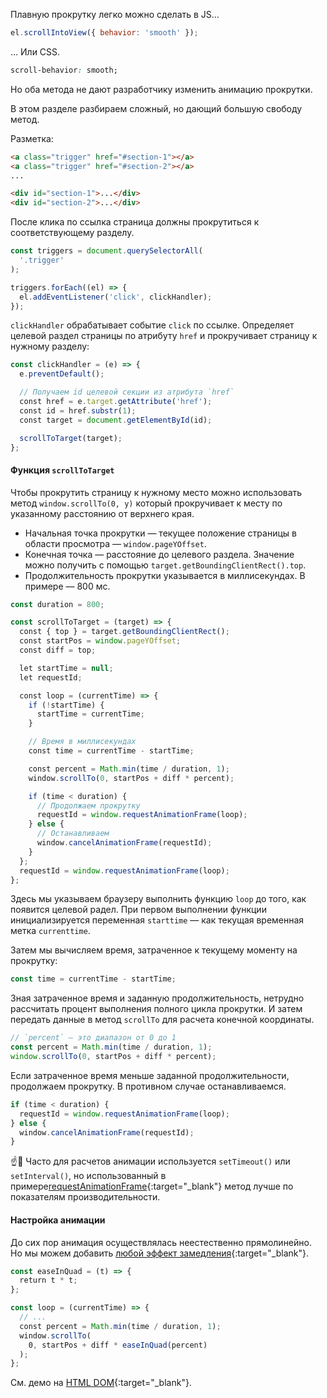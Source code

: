 Плавную прокрутку легко можно сделать в JS…

```js
el.scrollIntoView({ behavior: 'smooth' });
```

… Или CSS.

```css
scroll-behavior: smooth;
```

Но оба метода не дают разработчику изменить анимацию прокрутки.

В этом разделе разбираем сложный, но дающий большую свободу метод.

Разметка:

```html
<a class="trigger" href="#section-1"></a>
<a class="trigger" href="#section-2"></a>
...

<div id="section-1">...</div>
<div id="section-2">...</div>
```

После клика по ссылка страница должны прокрутиться к соответствующему разделу.

```js
const triggers = document.querySelectorAll(
  '.trigger'
);

triggers.forEach((el) => {
  el.addEventListener('click', clickHandler);
});
```

`clickHandler` обрабатывает событие `click` по ссылке. Определяет целевой раздел страницы по атрибуту `href` и прокручивает страницу к нужному разделу:

```js
const clickHandler = (e) => {
  e.preventDefault();

  // Получаем id целевой секции из атрибута `href`
  const href = e.target.getAttribute('href');
  const id = href.substr(1);
  const target = document.getElementById(id);

  scrollToTarget(target);
};
```

#### Функция `scrollToTarget`

Чтобы прокрутить страницу к нужному место можно использовать метод `window.scrollTo(0, y)` который прокручивает к месту по указанному расстоянию от верхнего края.

- Начальная точка прокрутки — текущее положение страницы в области просмотра — `window.pageYOffset`.
- Конечная точка — расстояние до целевого раздела. Значение можно получить с помощью `target.getBoundingClientRect().top`.
- Продолжительность прокрутки указывается в миллисекундах. В примере — 800 мс.

```js
const duration = 800;

const scrollToTarget = (target) => {
  const { top } = target.getBoundingClientRect();
  const startPos = window.pageYOffset;
  const diff = top;

  let startTime = null;
  let requestId;

  const loop = (currentTime) => {
    if (!startTime) {
      startTime = currentTime;
    }

    // Время в миллисекундах
    const time = currentTime - startTime;

    const percent = Math.min(time / duration, 1);
    window.scrollTo(0, startPos + diff * percent);

    if (time < duration) {
      // Продолжаем прокрутку
      requestId = window.requestAnimationFrame(loop);
    } else {
      // Останавливаем
      window.cancelAnimationFrame(requestId);
    }
  };
  requestId = window.requestAnimationFrame(loop);
};
```

Здесь мы указываем браузеру выполнить функцию `loop` до того, как появится целевой радел. При первом выполнении функции инициализируется переменная `starttime` — как текущая временная метка `currenttime`.

Затем мы вычисляем время, затраченное к текущему моменту на прокрутку:

```js
const time = currentTime - startTime;
```

Зная затраченное время и заданную продолжительность, нетрудно рассчитать процент выполнения полного цикла прокрутки. И затем передать данные в метод `scrollTo` для расчета конечной координаты.

```js
// `percent` — это диапазон от 0 до 1
const percent = Math.min(time / duration, 1);
window.scrollTo(0, startPos + diff * percent);
```

Если затраченное время меньше заданной продолжительности, продолжаем прокрутку. В противном случае останавливаемся.

```js
if (time < duration) {
  requestId = window.requestAnimationFrame(loop);
} else {
  window.cancelAnimationFrame(requestId);
}
```

☝️🧐 Часто для расчетов анимации используется `setTimeout()` или `setInterval()`, но использованный в примере[requestAnimationFrame](https://developer.mozilla.org/ru/docs/Web/API/window/requestAnimationFrame){:target="_blank"} метод лучше по показателям производительности.

#### Настройка анимации

До сих пор анимация осуществлялась неестественно прямолинейно. Но мы можем добавить [любой эффект замедления](https://1loc.dev/misc/easing-functions/){:target="_blank"}.

```js
const easeInQuad = (t) => {
  return t * t;
};

const loop = (currentTime) => {
  // ...
  const percent = Math.min(time / duration, 1);
  window.scrollTo(
    0, startPos + diff * easeInQuad(percent)
  );
};
```

См. демо на [HTML DOM](https://htmldom.dev/demo/scroll-to-an-element-smoothly/index.htm){:target="_blank"}.

